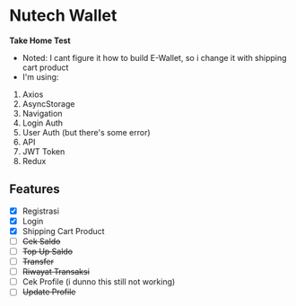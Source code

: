 # Nutech Wallet
**Take Home Test**
- Noted:
I cant figure it how to build E-Wallet, so i change it with shipping cart product
- I'm using:
1. Axios
2. AsyncStorage
3. Navigation
4. Login Auth
5. User Auth (but there's some error)
6. API
7. JWT Token
8. Redux

## Features
- [x] Registrasi
- [x] Login
- [x] Shipping Cart Product
- [ ] ~~Cek Saldo~~
- [ ] ~~Top Up Saldo~~
- [ ] ~~Transfer~~
- [ ] ~~Riwayat Transaksi~~
- [ ] Cek Profile (i dunno this still not working)
- [ ] ~~Update Profile~~

